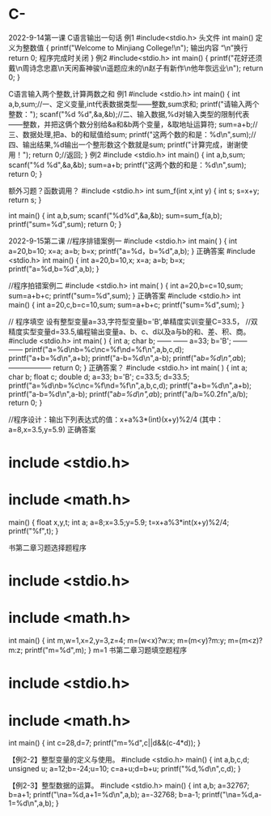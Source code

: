 # C-


2022-9-14第一课
C语言输出一句话
例1
#include<stdio.h> 头文件
int main() 定义为整数值
{
printf("Welcome to Minjiang College!\n"); 输出内容  “\n”换行
return 0; 程序完成时关闭
}
例2
#include<stdio.h> 
int main() 
{
printf("花好还须戴\n周诗念忠嘉\n天闲畜神骏\n遥题应未的\n赵子有新作\n他年恢远业\n"); 
return 0; 
}

C语言输入两个整数,计算两数之和
例1
#include <stdio.h>
int main()
{
int a,b,sum;//一、定义变量,int代表数据类型——整数,sum求和;
printf("请输入两个整数：");
scanf("%d %d",&a,&b);//二、输入数据,%d对输入类型的限制代表——整数，并把这俩个数分别给&a和&b两个变量，&取地址运算符;
sum=a+b;//三、数据处理,把a、b的和赋值给sum;
printf("这两个数的和是：%d\n",sum);//四、输出结果,%d输出一个整形数这个数就是sum;
printf("计算完成，谢谢使用！");
return 0;//返回;
}
例2
#include <stdio.h>
int main()
{
int a,b,sum;
scanf("%d %d",&a,&b);
sum=a+b;
printf("这两个数的和是：%d\n",sum);
return 0;
}

额外习题？函数调用？
#include <stdio.h> 
int sum_f(int x,int y)
{
	int s;
	s=x+y;
	return s;
}

int main()
{
	int a,b,sum;
	scanf("%d%d",&a,&b);
	sum=sum_f(a,b);
	printf("sum=%d",sum);
	return 0; 
}


2022-9-15第二课
//程序排错案例一
#include <stdio.h>
int main( )
{
int a=20,b=10;
x=a;
a=b;
b=x;
printf("a=%d，b=%d",a,b);
}
正确答案
#include <stdio.h>
int main()
{
int a=20,b=10,x;
x=a;
a=b;
b=x;
printf("a=%d,b=%d",a,b);
}

//程序拍错案例二
#include <stdio.h>
int main( )
{
int a=20,b=c=10,sum;
sum=a+b+c;
printf("sum=%d",sum);
}
正确答案
#include <stdio.h>
int main()
{
int a=20,c,b=c=10,sum;
sum=a+b+c;
printf("sum=%d",sum);
}

// 程序填空 设有整型变量a=33,字符型变量b='B',单精度实训变量C=33.5，
//双精度实型变量d=33.5,编程输出变量a、b、c、d以及a与b的和、差、积、商。
#include <stdio.h>
int main( )
{
int a;
char b;
——
——
a=33;
b='B';
——
——
printf("a=%d\nb=%c\nc=%f\nd=%f\n",a,b,c,d);
printf("a+b=%d\n",a+b);
printf("a-b=%d\n",a-b);
printf("a*b=%d\n",a*b);
——————
return 0;
}
正确答案？
#include <stdio.h>
int main( )
{
int a;
char b;
float c;
double d;
a=33;
b='B';
c=33.5;
d=33.5;
printf("a=%d\nb=%c\nc=%f\nd=%f\n",a,b,c,d);
printf("a+b=%d\n",a+b);
printf("a-b=%d\n",a-b);
printf("a*b=%d\n",a*b);
printf("a/b=%0.2fn",a/b);
return 0;
}

//程序设计：输出下列表达式的值：x+a%3*(int)(x+y)%2/4  (其中：a=8,x=3.5,y=5.9)
正确答案
# include <stdio.h>
# include <math.h>
main()
{
float x,y,t;
int a;
a=8;x=3.5;y=5.9;
t=x+a%3*int(x+y)%2/4;
printf("%f",t);
}

书第二章习题选择题程序
# include <stdio.h>
# include <math.h>
int main()
{
int m,w=1,x=2,y=3,z=4;
m=(w<x)?w:x;
m=(m<y)?m:y;
m=(m<z)?m:z;
printf("m=%d",m);
}
m=1
书第二章习题填空题程序
# include <stdio.h>
# include <math.h>
int main()
{
int c=28,d=7;
printf("m=%d",c||d&&(c-4*d));
}

【例2-2】整型变量的定义与使用。
#include <stdio.h>
main()
{
int a,b,c,d;
unsigned u;
a=12;b=-24;u=10;
c=a+u;d=b+u;
printf("%d,%d\n",c,d);
}

【例2-3】整型数据的运算。
#include <stdio.h>
main()
{
int a,b;
a=32767;
b=a+1;
printf("\na=%d,a+1=%d\n",a,b);
a=-32768;
b=a-1;
printf("\na=%d,a-1=%d\n",a,b);
}



